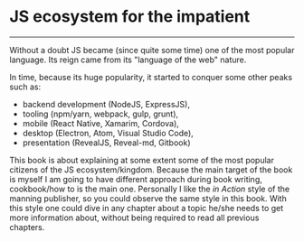 # JS ecosystem for the impatient

---

Without a doubt JS became (since quite some time) one of the most popular language.
Its reign came from its "language of the web" nature.

In time, because its huge popularity, it started to conquer some other peaks such as:

- backend development (NodeJS, ExpressJS),
- tooling (npm/yarn, webpack, gulp, grunt),
- mobile (React Native, Xamarim, Cordova),
- desktop (Electron, Atom, Visual Studio Code),
- presentation (RevealJS, Reveal-md, Gitbook)

This book is about explaining at some extent some of the most popular citizens of the JS ecosystem/kingdom.
Because the main target of the book is myself I am going to have different approach during book writing, cookbook/how to is the main one.
Personally I like the _in Action_ style of the manning publisher, so you could observe the same style in this book. With this style one could dive in any chapter about a topic he/she needs to get more information about, without being required to read all previous chapters.
